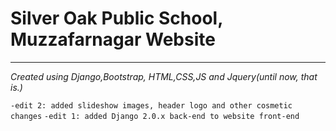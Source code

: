 #                      		Silver Oak Public School, Muzzafarnagar Website
----
*Created using Django,Bootstrap, HTML,CSS,JS and Jquery(until now, that is.)*

`-edit 2: added slideshow images, header logo and other cosmetic changes` 
`-edit 1: added Django 2.0.x back-end to website front-end`
